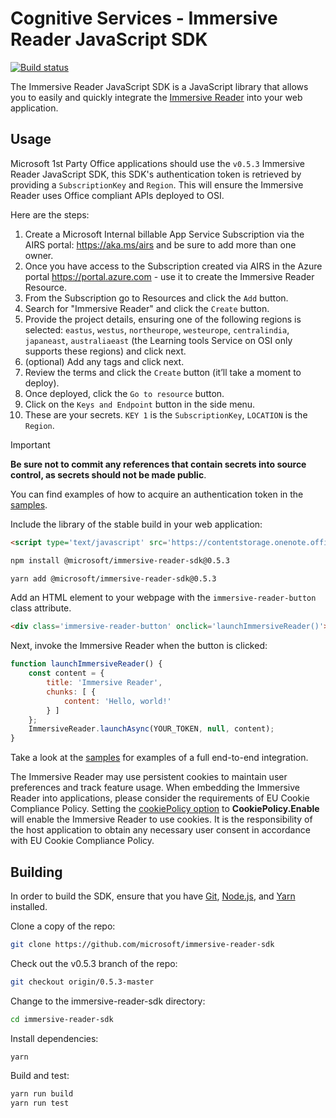 # Cognitive Services - Immersive Reader JavaScript SDK

[![Build status](https://dev.azure.com/ms/immersive-reader-sdk/_apis/build/status/96)](https://dev.azure.com/ms/immersive-reader-sdk/_build?definitionId=96)

The Immersive Reader JavaScript SDK is a JavaScript library that allows you to easily and quickly integrate the [Immersive Reader](https://azure.microsoft.com/services/cognitive-services/immersive-reader/) into your web application.

## Usage

Microsoft 1st Party Office applications should use the `v0.5.3` Immersive Reader JavaScript SDK, this SDK's authentication token is retrieved by providing a `SubscriptionKey` and `Region`. This will ensure the Immersive Reader uses Office compliant APIs deployed to OSI.

Here are the steps:

1. Create a Microsoft Internal billable App Service Subscription via the AIRS portal: https://aka.ms/airs and be sure to add more than one owner.
1. Once you have access to the Subscription created via AIRS in the Azure portal https://portal.azure.com - use it to create the Immersive Reader Resource.
1. From the Subscription go to Resources and click the `Add` button.
1. Search for "Immersive Reader" and click the `Create` button.
1. Provide the project details, ensuring one of the following regions is selected: `eastus`, `westus`, `northeurope`, `westeurope`, `centralindia`, `japaneast`, `australiaeast` (the Learning tools Service on OSI only supports these regions) and click next.
1. (optional) Add any tags and click next.
1. Review the terms and click the `Create` button (it’ll take a moment to deploy).
1. Once deployed, click the `Go to resource` button.
1. Click on the `Keys and Endpoint` button in the side menu.
1. These are your secrets. `KEY 1` is the `SubscriptionKey`, `LOCATION` is the `Region`.

> [!IMPORTANT]
> **Be sure not to commit any references that contain secrets into source control, as secrets should not be made public**.

You can find examples of how to acquire an authentication token in the [samples](./samples).

Include the library of the stable build in your web application:

```html
<script type='text/javascript' src='https://contentstorage.onenote.office.net/onenoteltir/immersivereadersdk/immersive-reader-sdk.0.5.3.js'></script>
```

```bash
npm install @microsoft/immersive-reader-sdk@0.5.3
```

```bash
yarn add @microsoft/immersive-reader-sdk@0.5.3
```

Add an HTML element to your webpage with the `immersive-reader-button` class attribute.

```html
<div class='immersive-reader-button' onclick='launchImmersiveReader()'></div>
```

Next, invoke the Immersive Reader when the button is clicked:

```javascript
function launchImmersiveReader() {
    const content = {
        title: 'Immersive Reader',
        chunks: [ {
            content: 'Hello, world!'
        } ]
    };
    ImmersiveReader.launchAsync(YOUR_TOKEN, null, content);
}
```

Take a look at the [samples](./samples) for examples of a full end-to-end integration.

The Immersive Reader may use persistent cookies to maintain user preferences and track feature usage. When embedding the Immersive Reader into applications, please consider the requirements of EU Cookie Compliance Policy. Setting the [cookiePolicy option](./src/options.ts) to **CookiePolicy.Enable** will enable the Immersive Reader to use cookies. It is the responsibility of the host application to obtain any necessary user consent in accordance with EU Cookie Compliance Policy.

## Building

In order to build the SDK, ensure that you have [Git](https://git-scm.com/downloads), [Node.js](https://nodejs.org/), and [Yarn](https://yarnpkg.com/) installed.

Clone a copy of the repo:

```bash
git clone https://github.com/microsoft/immersive-reader-sdk
```

Check out the v0.5.3 branch of the repo:

```bash
git checkout origin/0.5.3-master
```

Change to the immersive-reader-sdk directory:

```bash
cd immersive-reader-sdk
```

Install dependencies:

```bash
yarn
```

Build and test:

```bash
yarn run build
yarn run test
```
